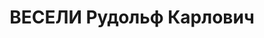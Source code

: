 ---
title: ВЕСЕЛИ Рудольф Карлович
description: 'Род. в 1896. Проживал: г. Оренбург. Управляющий обл. конторой "Заготзерно"

  Приговор: ВК ВС СССР, 28.01.1938 – ВМН.

  Реабилитирован 10.10.1957'
---
